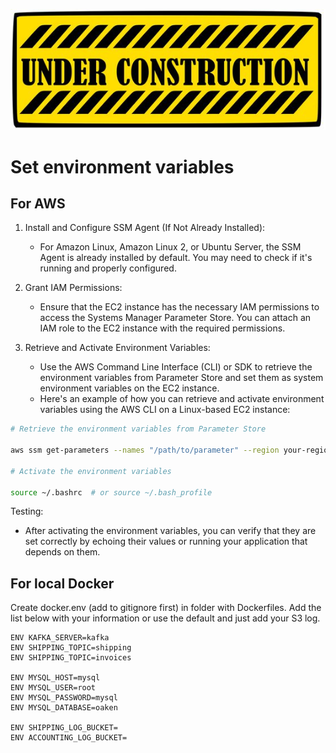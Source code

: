 ![Under Constructions](images/under-construction.jpg)


# Set environment variables

## For AWS

1. Install and Configure SSM Agent (If Not Already Installed):

    - For Amazon Linux, Amazon Linux 2, or Ubuntu Server, the SSM Agent is already installed by default. You may need to check if it's running and properly configured.
1. Grant IAM Permissions:
    - Ensure that the EC2 instance has the necessary IAM permissions to access the Systems Manager Parameter Store. You can attach an IAM role to the EC2 instance with the required permissions.
1. Retrieve and Activate Environment Variables:
    - Use the AWS Command Line Interface (CLI) or SDK to retrieve the environment variables from Parameter Store and set them as system environment variables on the EC2 instance.
    - Here's an example of how you can retrieve and activate environment variables using the AWS CLI on a Linux-based EC2 instance:

```Bash
# Retrieve the environment variables from Parameter Store

aws ssm get-parameters --names "/path/to/parameter" --region your-region --with-decryption --query 'Parameters[*].{Value:Value}' --output text | while read -r line; do export "$line"; done

# Activate the environment variables

source ~/.bashrc  # or source ~/.bash_profile
```

Testing:

- After activating the environment variables, you can verify that they are set correctly by echoing their values or running your application that depends on them.

## For local Docker

Create docker.env (add to gitignore first) in folder with Dockerfiles. Add the list below with your information or use the default and just add your S3 log.

```Text
ENV KAFKA_SERVER=kafka
ENV SHIPPING_TOPIC=shipping
ENV SHIPPING_TOPIC=invoices

ENV MYSQL_HOST=mysql
ENV MYSQL_USER=root
ENV MYSQL_PASSWORD=mysql
ENV MYSQL_DATABASE=oaken

ENV SHIPPING_LOG_BUCKET=
ENV ACCOUNTING_LOG_BUCKET=
```
